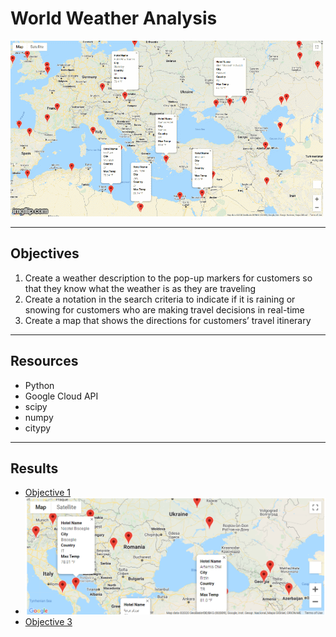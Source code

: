 # World Weather Analysis

![](https://github.com/GR8505/World_Weather_Analysis/blob/master/Images/4u38jk.gif)

------------------------------------------------------------------------------------
## Objectives
1. Create a weather description to the pop-up markers for customers so that they know 
   what the weather is as they are traveling
2. Create a notation in the search criteria to indicate if it is raining or snowing for 
   customers who are making travel decisions in real-time
3. Create a map that shows the directions for customers’ travel itinerary
-----------------------------------------------------------------------------------
## Resources
* Python
* Google Cloud API
* scipy
* numpy
* citypy
-----------------------------------------------------------------------------------
## Results

* [Objective 1](https://github.com/GR8505/World_Weather_Analysis/blob/master/Images/WeatherPy_travel_map_markers.png)
* ![Objective 2](https://github.com/GR8505/World_Weather_Analysis/blob/master/Images/WeatherPy_vacation_map.png)
* [Objective 3](https://github.com/GR8505/World_Weather_Analysis/blob/master/Images/WeatherPy_travel_map.png)
